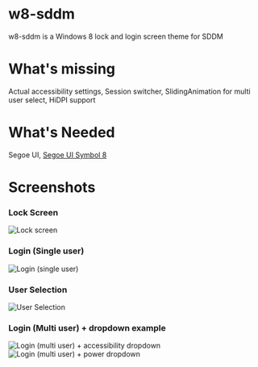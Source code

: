 # w8-sddm
w8-sddm is a Windows 8 lock and login screen theme for SDDM
# What's missing
Actual accessibility settings, Session switcher, SlidingAnimation for multi user select, HiDPI support
# What's Needed
Segoe UI, [Segoe UI Symbol 8](https://files.catbox.moe/0jcmy6.ttf)
# Screenshots
### Lock Screen
![Lock screen](https://files.catbox.moe/x6ddhq.png)
### Login (Single user)
![Login (single user)](https://files.catbox.moe/qi99ft.png)
### User Selection 
![User Selection](https://files.catbox.moe/ez194m.png)
### Login (Multi user) + dropdown example
![Login (multi user) + accessibility dropdown](https://files.catbox.moe/nup9y6.png)![Login (multi user) + power dropdown](https://files.catbox.moe/3n2pfu.png)
